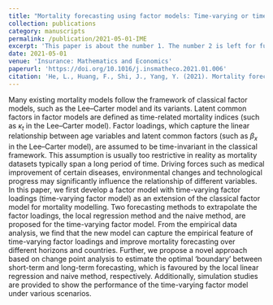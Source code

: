 ```yaml
---
title: "Mortality forecasting using factor models: Time-varying or time-invariant factor loadings?"
collection: publications
category: manuscripts
permalink: /publication/2021-05-01-IME
excerpt: 'This paper is about the number 1. The number 2 is left for future work.'
date: 2021-05-01
venue: 'Insurance: Mathematics and Economics'
paperurl: 'https://doi.org/10.1016/j.insmatheco.2021.01.006'
citation: 'He, L., Huang, F., Shi, J., Yang, Y. (2021). Mortality forecasting using factor models: Time-varying or time-invariant factor loadings?. _Insurance: Mathematics and Economics_, 98, 14-34.'
---
```


Many existing mortality models follow the framework of classical factor models, such as the Lee–Carter model and its variants. Latent common factors in factor models are defined as time-related mortality indices (such as $\kappa_t$ in the Lee–Carter model). Factor loadings, which capture the linear relationship between age variables and latent common factors (such as $\beta_x$ in the Lee–Carter model), are assumed to be time-invariant in the classical framework. This assumption is usually too restrictive in reality as mortality datasets typically span a long period of time. Driving forces such as medical improvement of certain diseases, environmental changes and technological progress may significantly influence the relationship of different variables. In this paper, we first develop a factor model with time-varying factor loadings (time-varying factor model) as an extension of the classical factor model for mortality modelling. Two forecasting methods to extrapolate the factor loadings, the local regression method and the naive method, are proposed for the time-varying factor model. From the empirical data analysis, we find that the new model can capture the empirical feature of time-varying factor loadings and improve mortality forecasting over different horizons and countries. Further, we propose a novel approach based on change point analysis to estimate the optimal ‘boundary’ between short-term and long-term forecasting, which is favoured by the local linear regression and naive method, respectively. Additionally, simulation studies are provided to show the performance of the time-varying factor model under various scenarios.
